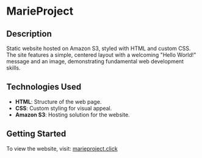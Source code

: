 # MarieProject

## Description
Static website hosted on Amazon S3, styled with HTML and custom CSS. The site features a simple, centered layout with a welcoming "Hello World!" message and an image, demonstrating fundamental web development skills.

## Technologies Used
- **HTML**: Structure of the web page.
- **CSS**: Custom styling for visual appeal.
- **Amazon S3**: Hosting solution for the website.

## Getting Started
To view the website, visit: [marieproject.click](http://marieproject.click)


